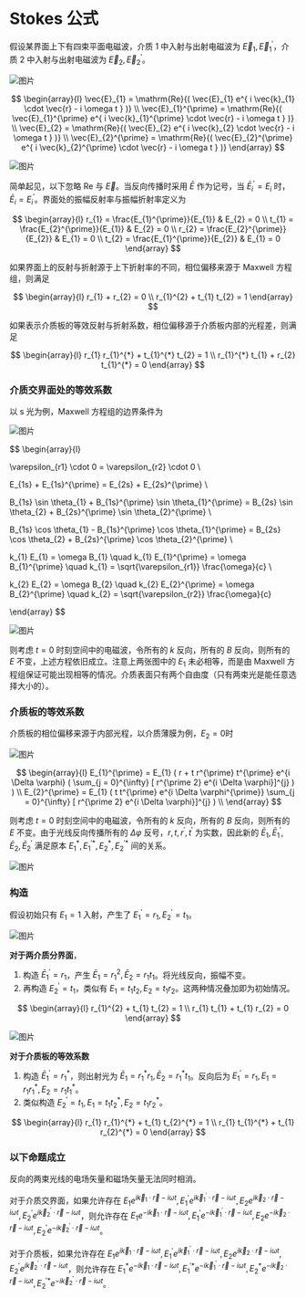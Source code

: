 # Stokes 公式

假设某界面上下有四束平面电磁波，介质 1 中入射与出射电磁波为 $\vec{E}_{1}, \vec{E}_{1}^{\prime}$，介质 2 中入射与出射电磁波为 $\vec{E}_{2}, \vec{E}_{2}^{\prime}$。

![图片](./graph/Stokes1.png)

$$
\begin{array}{l}
\vec{E}_{1} = \mathrm{Re}{( \vec{E}_{1} e^{ i \vec{k}_{1} \cdot \vec{r} - i \omega t } )} \\
\vec{E}_{1}^{\prime} = \mathrm{Re}{( \vec{E}_{1}^{\prime} e^{ i \vec{k}_{1}^{\prime} \cdot \vec{r} - i \omega t } )} \\
\vec{E}_{2} = \mathrm{Re}{( \vec{E}_{2} e^{ i \vec{k}_{2} \cdot \vec{r} - i \omega t } )} \\
\vec{E}_{2}^{\prime} = \mathrm{Re}{( \vec{E}_{2}^{\prime} e^{ i \vec{k}_{2}^{\prime} \cdot \vec{r} - i \omega t } )}
\end{array}
$$

![图片](./graph/Stokes2.png)

简单起见，以下忽略 $\mathrm{Re}$ 与 $\vec{E}$。当反向传播时采用 $\bar{E}$ 作为记号，当 $\bar{E}_{i}^{\prime} = E_{i}$ 时，$\bar{E}_{i} = E_{i}^{\prime}$。界面处的振幅反射率与振幅折射率定义为

$$
\begin{array}{l}
r_{1} = \frac{E_{1}^{\prime}}{E_{1}} & E_{2} = 0 \\
t_{1} = \frac{E_{2}^{\prime}}{E_{1}} & E_{2} = 0 \\
r_{2} = \frac{E_{2}^{\prime}}{E_{2}} & E_{1} = 0 \\
t_{2} = \frac{E_{1}^{\prime}}{E_{2}} & E_{1} = 0
\end{array}
$$

如果界面上的反射与折射源于上下折射率的不同，相位偏移来源于 Maxwell 方程组，则满足

$$
\begin{array}{l}
r_{1} + r_{2} = 0 \\
r_{1}^{2} + t_{1} t_{2} = 1
\end{array}
$$

如果表示介质板的等效反射与折射系数，相位偏移源于介质板内部的光程差，则满足

$$
\begin{array}{l}
r_{1} r_{1}^{*} + t_{1}^{*} t_{2} = 1 \\
r_{1}^{*} t_{1} + r_{2} t_{1}^{*} = 0
\end{array}
$$

### 介质交界面处的等效系数

以 s 光为例，Maxwell 方程组的边界条件为

![图片](./graph/Stokes3.png)

$$
\begin{array}{l}

\varepsilon_{r1} \cdot 0 = \varepsilon_{r2} \cdot 0 \\

E_{1s} + E_{1s}^{\prime} = E_{2s} + E_{2s}^{\prime} \\

B_{1s} \sin \theta_{1} + B_{1s}^{\prime} \sin \theta_{1}^{\prime} = B_{2s} \sin \theta_{2} + B_{2s}^{\prime} \sin \theta_{2}^{\prime} \\

B_{1s} \cos \theta_{1} - B_{1s}^{\prime} \cos \theta_{1}^{\prime} = B_{2s} \cos \theta_{2} + B_{2s}^{\prime} \cos \theta_{2}^{\prime} \\

k_{1} E_{1} = \omega B_{1} \quad k_{1} E_{1}^{\prime} = \omega B_{1}^{\prime} \quad k_{1} = \sqrt{\varepsilon_{r1}} \frac{\omega}{c} \\

k_{2} E_{2} = \omega B_{2} \quad k_{2} E_{2}^{\prime} = \omega B_{2}^{\prime} \quad k_{2} = \sqrt{\varepsilon_{r2}} \frac{\omega}{c}

\end{array}
$$

![图片](./graph/Stokes4.png)

则考虑 $t = 0$ 时刻空间中的电磁波，令所有的 $k$ 反向，所有的 $B$ 反向，则所有的 $E$ 不变，上述方程依旧成立。注意上两张图中的 $E_{1}$ 未必相等，而是由 Maxwell 方程组保证可能出现相等的情况。介质表面只有两个自由度（只有两束光是能任意选择大小的）。

### 介质板的等效系数

介质板的相位偏移来源于内部光程，以介质薄膜为例，$E_{2} = 0$时

![图片](./graph/Stokes5.png)

$$
\begin{array}{l}
E_{1}^{\prime} = E_{1} ( r + t r^{\prime} t^{\prime} e^{i \Delta \varphi} ( \sum_{j = 0}^{\infty} [ r^{\prime 2} e^{i \Delta \varphi}]^{j} ) ) \\
E_{2}^{\prime} = E_{1} ( t t^{\prime} e^{i \Delta \varphi^{\prime}} \sum_{j = 0}^{\infty} [ r^{\prime 2} e^{i \Delta \varphi}]^{j} ) \\
\end{array}
$$

则考虑 $t = 0$ 时刻空间中的电磁波，令所有的 $k$ 反向，所有的 $B$ 反向，则所有的 $E$ 不变。由于光线反向传播所有的 $\Delta \varphi$ 反号，$r, t, r^{\prime}, t^{\prime}$ 为实数，因此新的 $\bar{E}_{1}, \bar{E}_{1}^{\prime}, \bar{E}_{2}, \bar{E}_{2}^{\prime}$ 满足原本 $E_{1}^{*}, E_{1}^{\prime *}, E_{2}^{*}, E_{2}^{\prime *}$ 间的关系。

![图片](./graph/Stokes6.png)

### 构造

假设初始只有 $E_{1} = 1$ 入射，产生了 $E_{1}^{\prime} = r_{1}, E_{2}^{\prime} = t_{1}$。

![图片](./graph/Stokes7.png)

**对于两介质分界面**，

1. 构造 $\bar{E}_{1}^{\prime} = r_{1}$，产生 $\bar{E}_{1} = r_{1}^{2}, \bar{E}_{2} = r_{1} t_{1}$。将光线反向，振幅不变。
2. 再构造 $E_{2}^{\prime} = t_{1}$，类似有 $E_{1} = t_{1} t_{2}, E_{2} = t_{1} r_{2}$。这两种情况叠加即为初始情况。

$$
\begin{array}{l}
r_{1}^{2} + t_{1} t_{2} = 1 \\
r_{1} t_{1} + t_{1} r_{2} = 0
\end{array}
$$

![图片](./graph/Stokes8.png)

**对于介质板的等效系数**

1. 构造 $\bar{E}_{1}^{\prime} = r_{1}^{*}$，则出射光为 $\bar{E}_{1} = r_{1}^{*} r_{1}, \bar{E}_{2} = r_{1}^{*} t_{1}$。反向后为 $E_{1}^{\prime} = r_{1}, E_{1} = r_{1} r_{1}^{*}, E_{2} = r_{1} t_{1}^{*}$。
2. 类似构造 $E_{2}^{\prime} = t_{1}, E_{1} = t_{1} t_{2}^{*}, E_{2} = t_{1} r_{2}^{*}$。

$$
\begin{array}{l}
r_{1} r_{1}^{*} + t_{1} t_{2}^{*} = 1 \\
r_{1} t_{1}^{*} + t_{1} r_{2}^{*} = 0
\end{array}
$$

### 以下命题成立

反向的两束光线的电场矢量和磁场矢量无法同时相消。

对于介质交界面，如果允许存在 $E_{1} e^{ i \vec{k}_{1} \cdot \vec{r} - i \omega t }, E_{1}^{\prime} e^{ i \vec{k}_{1}^{\prime} \cdot \vec{r} - i \omega t }, E_{2} e^{ i \vec{k}_{2} \cdot \vec{r} - i \omega t }, E_{2}^{\prime} e^{ i \vec{k}_{2}^{\prime} \cdot \vec{r} - i \omega t }$，则允许存在 $E_{1} e^{ - i \vec{k}_{1} \cdot \vec{r} - i \omega t }, E_{1}^{\prime} e^{ - i \vec{k}_{1}^{\prime} \cdot \vec{r} - i \omega t }, E_{2} e^{ - i \vec{k}_{2} \cdot \vec{r} - i \omega t }, E_{2}^{\prime} e^{ - i \vec{k}_{2}^{\prime} \cdot \vec{r} - i \omega t }$。

对于介质板，如果允许存在 $E_{1} e^{ i \vec{k}_{1} \cdot \vec{r} - i \omega t }, E_{1}^{\prime} e^{ i \vec{k}_{1}^{\prime} \cdot \vec{r} - i \omega t }, E_{2} e^{ i \vec{k}_{2} \cdot \vec{r} - i \omega t }, E_{2}^{\prime} e^{ i \vec{k}_{2}^{\prime} \cdot \vec{r} - i \omega t }$，则允许存在 $E_{1}^{*} e^{ - i \vec{k}_{1} \cdot \vec{r} - i \omega t }, E_{1}^{\prime *} e^{ - i \vec{k}_{1}^{\prime} \cdot \vec{r} - i \omega t }, E_{2}^{*} e^{ - i \vec{k}_{2} \cdot \vec{r} - i \omega t }, E_{2}^{\prime *} e^{ - i \vec{k}_{2}^{\prime} \cdot \vec{r} - i \omega t }$。
